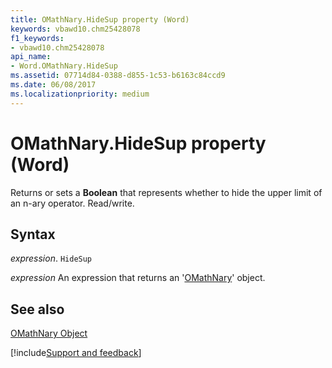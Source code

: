 ```yaml
---
title: OMathNary.HideSup property (Word)
keywords: vbawd10.chm25428078
f1_keywords:
- vbawd10.chm25428078
api_name:
- Word.OMathNary.HideSup
ms.assetid: 07714d84-0388-d855-1c53-b6163c84ccd9
ms.date: 06/08/2017
ms.localizationpriority: medium
---
```



# OMathNary.HideSup property (Word)

Returns or sets a **Boolean** that represents whether to hide the upper limit of an n-ary operator. Read/write.


## Syntax

_expression_. `HideSup`

 _expression_ An expression that returns an '[OMathNary](Word.OMathNary.md)' object.


## See also


[OMathNary Object](Word.OMathNary.md)

[!include[Support and feedback](~/includes/feedback-boilerplate.md)]